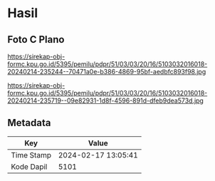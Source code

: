 # Hasil

## Foto C Plano

https://sirekap-obj-formc.kpu.go.id/5395/pemilu/pdpr/51/03/03/20/16/5103032016018-20240214-235244--70471a0e-b386-4869-95bf-aedbfc893f98.jpg

https://sirekap-obj-formc.kpu.go.id/5395/pemilu/pdpr/51/03/03/20/16/5103032016018-20240214-235719--09e82931-1d8f-4596-891d-dfeb9dea573d.jpg


## Metadata

| Key        | Value               |
| ---------- | ------------------- |
| Time Stamp | 2024-02-17 13:05:41 |
| Kode Dapil | 5101                |



